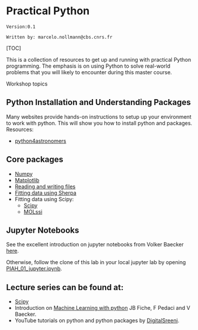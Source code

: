 # Practical Python

`Version:0.1 `

`Written by: marcelo.nollmann@cbs.cnrs.fr`

[TOC]

This is a collection of resources to get up and running with practical Python programming. The emphasis is on using Python to solve real-world problems that you will likely to encounter during this master course.

Workshop topics

## Python Installation and Understanding Packages

Many websites provide hands-on instructions to setup up your environment to work with python. This will show you how to install python and packages. Resources:

- [python4astronomers](https://python4astronomers.github.io/installation/python_install.html)


## Core packages

- [Numpy](Introduction_NumPy.md)
- [Matplotlib](Introduction_Matplotlib.md)
- [Reading and writing files](https://python4astronomers.github.io/files/files.html)
- [Fitting data using Sherpa](https://python4astronomers.github.io/fitting/fitting.html)
- Fitting data using Scipy: 
  - [Scipy](https://scipy-lectures.org/intro/scipy/auto_examples/plot_curve_fit.html)
  - [MOLssi](https://education.molssi.org/python-data-analysis/03-data-fitting/index.html) 



## Jupyter Notebooks

See the excellent introduction on jupyter notebooks from Volker Baecker [here](https://colab.research.google.com/github/MontpellierRessourcesImagerie/python_in_an_hour/blob/master/PIAH_01_jupyter.ipynb).

Otherwise, follow the clone of this lab in your local jupyter lab by opening [PIAH_01_jupyter.ipynb](PIAH_01_jupyter.ipynb).

## Lecture series can be found at:

- [Scipy](http://scipy-lectures.org/)
- Introduction on [Machine Learning with python](https://montpellierressourcesimagerie.github.io/mri-workshop-machine-learning/) JB Fiche, F Pedaci and V Baecker.
- YouTube tutorials on python and python packages by [DigitalSreeni](https://www.youtube.com/channel/UC34rW-HtPJulxr5wp2Xa04w).

